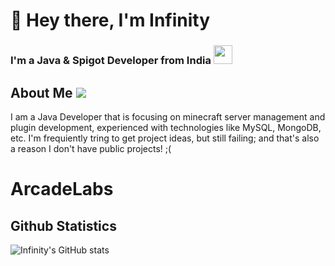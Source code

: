 
<h1>👋 Hey there, I'm Infinity</h1>
<h3>I'm a Java & Spigot Developer from India <img src="https://seeklogo.com/images/I/Indian_Flag-logo-19B702FA68-seeklogo.com.png" width="30px"></h3>

## About Me ![](https://visitor-badge.laobi.icu/badge?page_id=Ixf1nity.Ixf1nity&style=for-the-badge)
I am a Java Developer that is focusing on minecraft server management and plugin development, experienced with technologies like MySQL, MongoDB, etc.
I'm frequiently tring to get project ideas, but still failing; and that's also a reason I don't have public projects! ;( 

# ArcadeLabs

## Github Statistics
![Infinity's GitHub stats](https://github-readme-stats.vercel.app/api?username=Ixf1nity&show_icons=true)
